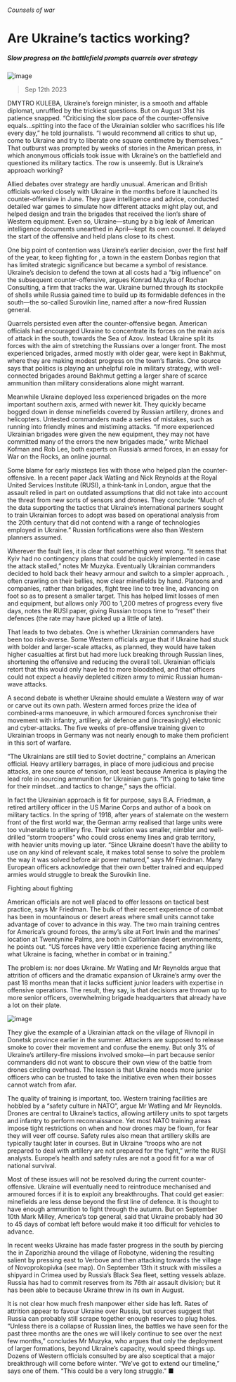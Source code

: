 ###### Counsels of war
# Are Ukraine’s tactics working? 
##### Slow progress on the battlefield prompts quarrels over strategy 
![image](images/20230916_IRP001.jpg) 
> Sep 12th 2023 

DMYTRO KULEBA, Ukraine’s foreign minister, is a smooth and affable diplomat, unruffled by the trickiest questions. But on August 31st his patience snapped. “Criticising the slow pace of the counter-offensive equals…spitting into the face of the Ukrainian soldier who sacrifices his life every day,” he told journalists. “I would recommend all critics to shut up, come to Ukraine and try to liberate one square centimetre by themselves.” That outburst was prompted by weeks of stories in the American press, in which anonymous officials took issue with Ukraine’s  on the battlefield and questioned its military tactics. The row is unseemly. But is Ukraine’s approach working?
Allied debates over strategy are hardly unusual. American and British officials worked closely with Ukraine in the months before it launched its counter-offensive in June. They gave intelligence and advice, conducted detailed war games to simulate how different attacks might play out, and helped design and train the brigades that received the lion’s share of Western equipment. Even so, Ukraine—stung by a big leak of American intelligence documents unearthed in April—kept its own counsel. It delayed the start of the offensive and held plans close to its chest. 
One big point of contention was Ukraine’s earlier decision, over the first half of the year, to keep fighting for , a town in the eastern Donbas region that has limited strategic significance but became a symbol of resistance. Ukraine’s decision to defend the town at all costs had a “big influence” on the subsequent counter-offensive, argues Konrad Muzyka of Rochan Consulting, a firm that tracks the war. Ukraine burned through its stockpile of shells while Russia gained time to build up its formidable defences in the south—the so-called Surovikin line, named after a now-fired Russian general. 
Quarrels persisted even after the counter-offensive began. American officials had encouraged Ukraine to concentrate its forces on the main axis of attack in the south, towards the Sea of Azov. Instead Ukraine split its forces with the aim of stretching the Russians over a longer front. The most experienced brigades, armed mostly with older gear, were kept in Bakhmut, where they are making modest progress on the town’s flanks. One source says that politics is playing an unhelpful role in military strategy, with well-connected brigades around Bakhmut getting a larger share of scarce ammunition than military considerations alone might warrant. 
Meanwhile Ukraine deployed less experienced brigades on the more important southern axis, armed with newer kit. They quickly became bogged down in dense minefields covered by Russian artillery, drones and helicopters. Untested commanders made a series of mistakes, such as running into friendly mines and mistiming attacks. “If more experienced Ukrainian brigades were given the new equipment, they may not have committed many of the errors the new brigades made,” write Michael Kofman and Rob Lee, both experts on Russia’s armed forces, in an essay for War on the Rocks, an online journal. 
Some blame for early missteps lies with those who helped plan the counter-offensive. In a recent paper Jack Watling and Nick Reynolds at the Royal United Services Institute (RUSI), a think-tank in London, argue that the assault relied in part on outdated assumptions that did not take into account the threat from new sorts of sensors and drones. They conclude: “Much of the data supporting the tactics that Ukraine’s international partners sought to train Ukrainian forces to adopt was based on operational analysis from the 20th century that did not contend with a range of technologies employed in Ukraine.” Russian fortifications were also  than Western planners assumed. 
Wherever the fault lies, it is clear that something went wrong. “It seems that Kyiv had no contingency plans that could be quickly implemented in case the attack stalled,” notes Mr Muzyka. Eventually Ukrainian commanders decided to hold back their heavy armour and switch to a simpler approach. , often crawling on their bellies, now clear minefields by hand. Platoons and companies, rather than brigades, fight tree line to tree line, advancing on foot so as to present a smaller target. This has helped limit losses of men and equipment, but allows only 700 to 1,200 metres of progress every five days, notes the RUSI paper, giving Russian troops time to “reset” their defences (the rate may have picked up a little of late).
That leads to two debates. One is whether Ukrainian commanders have been too risk-averse. Some Western officials argue that if Ukraine had stuck with bolder and larger-scale attacks, as planned, they would have taken higher casualties at first but had more luck breaking through Russian lines, shortening the offensive and reducing the overall toll. Ukrainian officials retort that this would only have led to more bloodshed, and that officers could not expect a heavily depleted citizen army to mimic Russian human-wave attacks. 
A second debate is whether Ukraine should emulate a Western way of war or carve out its own path. Western armed forces prize the idea of combined-arms manoeuvre, in which armoured forces synchronise their movement with infantry, artillery, air defence and (increasingly) electronic and cyber-attacks. The five weeks of pre-offensive training given to Ukrainian troops in Germany was not nearly enough to make them proficient in this sort of warfare.
“The Ukrainians are still tied to Soviet doctrine,” complains an American official. Heavy artillery barrages, in place of more judicious and precise attacks, are one source of tension, not least because America is playing the lead role in sourcing ammunition for Ukrainian guns. “It’s going to take time for their mindset…and tactics to change,” says the official. 
In fact the Ukrainian approach is fit for purpose, says B.A. Friedman, a retired artillery officer in the US Marine Corps and author of a book on military tactics. In the spring of 1918, after years of stalemate on the western front of the first world war, the German army realised that large units were too vulnerable to artillery fire. Their solution was smaller, nimbler and well-drilled “storm troopers” who could cross enemy lines and grab territory, with heavier units moving up later. “Since Ukraine doesn’t have the ability to use  on any kind of relevant scale, it makes total sense to solve the problem the way it was solved before air power matured,” says Mr Friedman. Many European officers acknowledge that their own better trained and equipped armies would struggle to break the Surovikin line.
Fighting about fighting
American officials are not well placed to offer lessons on tactical best practice, says Mr Friedman. The bulk of their recent experience of combat has been in mountainous or desert areas where small units cannot take advantage of cover to advance in this way. The two main training centres for America’s ground forces, the army’s site at Fort Irwin and the marines’ location at Twentynine Palms, are both in Californian desert environments, he points out. “US forces have very little experience facing anything like what Ukraine is facing, whether in combat or in training.”
The problem is: nor does Ukraine. Mr Watling and Mr Reynolds argue that attrition of officers and the dramatic expansion of Ukraine’s army over the past 18 months mean that it lacks sufficient junior leaders with expertise in offensive operations. The result, they say, is that decisions are thrown up to more senior officers, overwhelming brigade headquarters that already have a lot on their plate. 
![image](images/20230916_IRM927.png) 

They give the example of a Ukrainian attack on the village of Rivnopil in Donetsk province earlier in the summer. Attackers are supposed to release smoke to cover their movement and confuse the enemy. But only 3% of Ukraine’s artillery-fire missions involved smoke—in part because senior commanders did not want to obscure their own view of the battle from drones circling overhead. The lesson is that Ukraine needs more junior officers who can be trusted to take the initiative even when their bosses cannot watch from afar. 
The quality of training is important, too. Western training facilities are hobbled by a “safety culture in NATO”, argue Mr Watling and Mr Reynolds. Drones are central to Ukraine’s tactics, allowing artillery units to spot targets and infantry to perform reconnaissance. Yet most NATO training areas impose tight restrictions on when and how drones may be flown, for fear they will veer off course. Safety rules also mean that artillery skills are typically taught later in courses. But in Ukraine “troops who are not prepared to deal with artillery are not prepared for the fight,” write the RUSI analysts. Europe’s health and safety rules are not a good fit for a war of national survival.
Most of these issues will not be resolved during the current counter-offensive. Ukraine will eventually need to reintroduce mechanised and armoured forces if it is to exploit any breakthroughs. That could get easier: minefields are less dense beyond the first line of defence. It is thought to have enough ammunition to fight through the autumn. But on September 10th Mark Milley, America’s top general, said that Ukraine probably had 30 to 45 days of combat left before  would make it too difficult for vehicles to advance. 
In recent weeks Ukraine has made faster progress in the south by piercing the  in Zaporizhia around the village of Robotyne, widening the resulting salient by pressing east to Verbove and then attacking towards the village of Novoprokopivka (see map). On September 13th it struck with missiles a shipyard in Crimea used by Russia’s Black Sea fleet, setting vessels ablaze. Russia has had to commit reserves from its 76th air assault division; but it has been able to because Ukraine threw in its own in August.
It is not clear how much fresh manpower either side has left. Rates of attrition appear to favour Ukraine over Russia, but sources suggest that Russia can probably still scrape together enough reserves to plug holes. “Unless there is a collapse of Russian lines, the battles we have seen for the past three months are the ones we will likely continue to see over the next few months,” concludes Mr Muzyka, who argues that only the deployment of larger formations, beyond Ukraine’s capacity, would speed things up. Dozens of Western officials consulted by  are also sceptical that a major breakthrough will come before winter. “We’ve got to extend our timeline,” says one of them. “This could be a very long struggle.” ■
